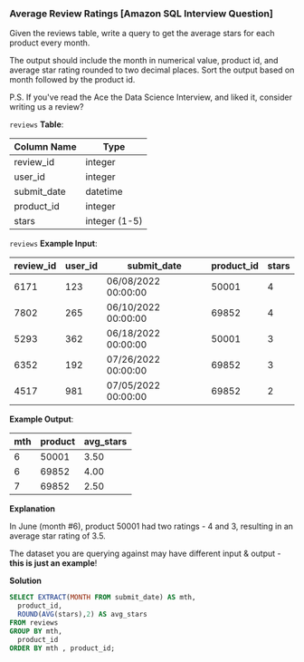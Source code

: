 ### Average Review Ratings [Amazon SQL Interview Question]

Given the reviews table, write a query to get the average stars for each product every month.

The output should include the month in numerical value, product id, and average star rating rounded to two decimal places. Sort the output based on month followed by the product id.

P.S. If you've read the Ace the Data Science Interview, and liked it, consider writing us a review?

`reviews` **Table**:

| **Column Name** | **Type**      |
|-----------------|---------------|
| review_id       | integer       |
| user_id         | integer       |
| submit_date     | datetime      |
| product_id      | integer       |
| stars           | integer (1-5) |

`reviews` **Example Input**:

| **review_id** | **user_id** | **submit_date**     | **product_id** | **stars** |
|---------------|-------------|---------------------|----------------|-----------|
| 6171          | 123         | 06/08/2022 00:00:00 | 50001          | 4         |
| 7802          | 265         | 06/10/2022 00:00:00 | 69852          | 4         |
| 5293          | 362         | 06/18/2022 00:00:00 | 50001          | 3         |
| 6352          | 192         | 07/26/2022 00:00:00 | 69852          | 3         |
| 4517          | 981         | 07/05/2022 00:00:00 | 69852          | 2         | Completed  | 12/19/2022 12:00:00 |

**Example Output**:

| **mth** | **product** | **avg_stars** |
|---------|-------------|---------------|
| 6       | 50001       | 3.50          |
| 6       | 69852       | 4.00          |
| 7       | 69852       | 2.50          |

**Explanation**

In June (month #6), product 50001 had two ratings - 4 and 3, resulting in an average star rating of 3.5.

The dataset you are querying against may have different input & output - **this is just an example**!

**Solution**

```sql
SELECT EXTRACT(MONTH FROM submit_date) AS mth,
  product_id,
  ROUND(AVG(stars),2) AS avg_stars
FROM reviews
GROUP BY mth,
  product_id
ORDER BY mth , product_id;
```